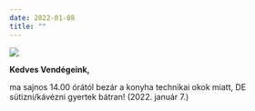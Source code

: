 ```yaml
---
date: 2022-01-08
title: ""
---
```

![](/images/tranzit-sutemeny-web.jpg)

**Kedves Vendégeink,**

ma sajnos 14.00 órától bezár a konyha technikai okok miatt, DE sütizni/kávézni gyertek bátran! (2022. január 7.)